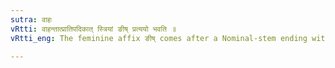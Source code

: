 ```yaml
---
sutra: वाहः
vRtti: वाहन्तात्प्रातिपदिकात् स्त्रियां ङीष् प्रत्ययो भवति ॥
vRtti_eng: The feminine affix ङीष् comes after a Nominal-stem ending with the word वाह् ॥

---
```


